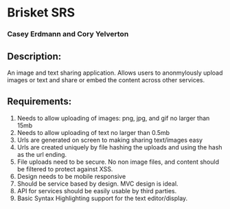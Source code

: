 # Brisket SRS

### Casey Erdmann and Cory Yelverton

## Description:
An image and text sharing application. Allows users to anonmylously upload images or text and share or embed the content across other services.

## Requirements:

1. Needs to allow uploading of images: png, jpg, and gif no larger than 15mb
2. Needs to allow uploading of text no larger than 0.5mb
3. Urls are generated on screen to making sharing text/images easy
4. Urls are created uniquely by file hashing the uploads and using the hash as the url ending.
5. File uploads need to be secure. No non image files, and content should be filtered to protect against XSS.
6. Design needs to be mobile responsive
7. Should be service based by design. MVC design is ideal.
8. API for services should be easily usable by third parties.
9. Basic Syntax Highlighting support for the text editor/display.


